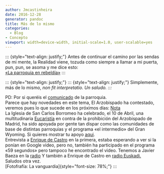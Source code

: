 ```yaml
---
author: Jmcastinheira
date: 2016-12-28
generator: pandoc
title: Más de lo mismo
categories:
  - Blog
- Concepto
viewport: width=device-width, initial-scale=1.0, user-scalable=yes
---
```




::: {style="text-align: justify;"}
Antes de continuar el camino por las sendas de mi mente, la Realidad
viene, tozuda como siempre a llamar a mi puerta, pun, pun, se asoma y me
dice esto:\
[«La parroquia en
rebeldía»](http://www.sambadarua.org/2007/04/02/la-parroquia-en-rebeldia/)
:::

::: {style="text-align: justify;"}
::: {style="text-align: justify;"}
    Simplemente, más de lo mismo, <span style="font-style: italic;">non fit interpretatio. Un saludo.
:::

PD: Por si queréis el
[comunicado](http://www.redescristianas.net/2007/04/02/declaracion-de-la-parroquia-de-san-carlos-borromeo-de-madrid-reunidos-en-nombre-del-senor/)
de la parroquia.\
Parece que hay novedades en este tema, El Arzobispado ha contestado,
veremos pues lo que sucede en los próximos días:
[Nota](http://www.atrio.org/?p=610)\
La Iglesia de San Carlos Borromeo ha celebrado, el 10 de Abril, una
multitudinaria
[Eucaristía](http://www.redescristianas.net/2007/04/10/masiva-misa-de-pascua-de-resurreccion-la-parroquia-roja-desafia-a-rouco/)
en contra de la prohibición del Arzobispado de Madrid, ha sido apoyada
por gente tan dispar como las comunidades de base de distintas
parroquias y el programa «el intermedio» del Gran Wyoming. Si quieres
mostrar tu apoyo
[aqui](http://www.sancarlosborromeo.org/index.php?sec=4).\
Entrevista a [Enrique de
Castro](http://www.redescristianas.net/2007/04/11/enrique-de-castro-el-cura-rojo-de-entrevias-%C2%BFuna-copa-de-oro-o-una-vasija/)
en la primera, estaba esperando a ver si la ponían en Google video, pero
no, también ha participado en el programa «59 segundos» pero tampoco he
encontrado el video. Tenemos a Javier Baeza en la
[radio](http://www.sancarlosborromeo.org/audio/radioMasVoces190407.mp3)
Y también a Enrique de Castro en [radio
Euskadi.](http://www.eitb.com/radioeuskadi/masquepalabras/fonoteca.asp?tempo=2006-2007&hizk=es&sec=153483&mes=04)\
Saludos otra vez.\
[Fotofrafía: La vanguardia]{style="font-size: 78%;"}
:::
